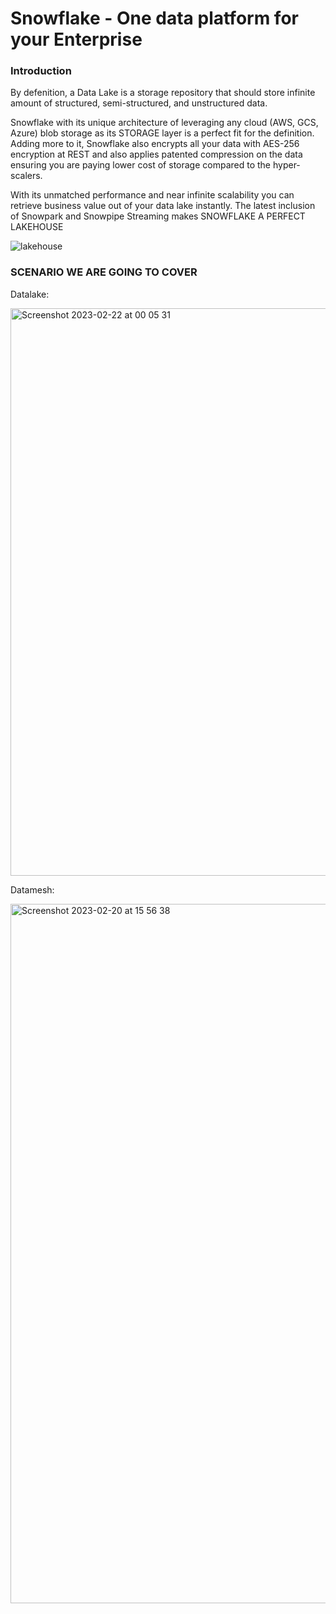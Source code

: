 # Snowflake - One data platform for your Enterprise

### Introduction

By defenition, a Data Lake is a storage repository that should store infinite amount of structured, semi-structured, and unstructured data.

Snowflake with its unique architecture of leveraging any cloud (AWS, GCS, Azure) blob storage as its STORAGE layer is a perfect fit for the definition. Adding more to it, Snowflake also encrypts all your data with AES-256 encryption at REST and also applies patented compression on the data ensuring you are paying lower cost of storage compared to the hyper-scalers.

With its unmatched performance and near infinite scalability you can retrieve business value out of your data lake instantly. The latest inclusion of Snowpark and Snowpipe Streaming makes SNOWFLAKE A PERFECT LAKEHOUSE

![lakehouse](https://user-images.githubusercontent.com/99874664/220614659-92219f39-9836-4663-b02d-90f156d27ad4.jpeg)


### SCENARIO WE ARE GOING TO COVER

Datalake:

<img width="908" alt="Screenshot 2023-02-22 at 00 05 31" src="https://user-images.githubusercontent.com/99874664/220614797-fbcf93e9-8aa3-4581-9374-d9cf69138989.png">

Datamesh:

<img width="1119" alt="Screenshot 2023-02-20 at 15 56 38" src="https://user-images.githubusercontent.com/99874664/220614882-a0380826-fe24-4fd8-b051-f8fc2cd221ad.png">

